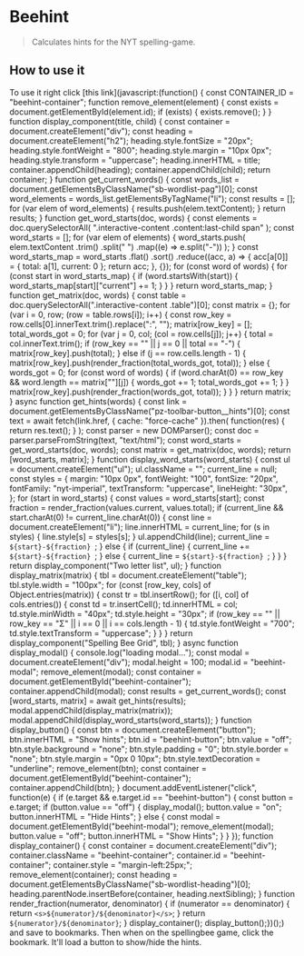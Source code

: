 # Beehint 

> Calculates hints for the NYT spelling-game.

## How to use it

To use it right click [this link](javascript:(function() {  const CONTAINER_ID = "beehint-container";  function remove_element(element) {    const exists = document.getElementById(element.id);    if (exists) {      exists.remove();    }  }  function display_component(title, child) {    const container = document.createElement("div");    const heading = document.createElement("h2");    heading.style.fontSize = "20px";    heading.style.fontWeight = "800";    heading.style.margin = "10px 0px";    heading.style.transform = "uppercase";    heading.innerHTML = title;    container.appendChild(heading);    container.appendChild(child);    return container;  }  function get_current_words() {    const words_list = document.getElementsByClassName("sb-wordlist-pag")[0];    const word_elements = words_list.getElementsByTagName("li");    const results = [];    for (var elem of word_elements) {      results.push(elem.textContent);    }    return results;  }  function get_word_starts(doc, words) {    const elements = doc.querySelectorAll(      ".interactive-content .content:last-child span"    );    const word_starts = [];    for (var elem of elements) {      word_starts.push(        elem.textContent          .trim()          .split(" ")          .map((e) => e.split("-"))      );    }    const word_starts_map = word_starts      .flat()      .sort()      .reduce((acc, a) => {        acc[a[0]] = { total: a[1], current: 0 };        return acc;      }, {});    for (const word of words) {      for (const start in word_starts_map) {        if (word.startsWith(start)) {          word_starts_map[start]["current"] += 1;        }      }    }    return word_starts_map;  }  function get_matrix(doc, words) {    const table = doc.querySelectorAll(".interactive-content .table")[0];    const matrix = {};    for (var i = 0, row; (row = table.rows[i]); i++) {      const row_key = row.cells[0].innerText.trim().replace(":", "");      matrix[row_key] = [];      total_words_got = 0;      for (var j = 0, col; (col = row.cells[j]); j++) {        total = col.innerText.trim();        if (row_key == "" || j == 0 || total == "-") {          matrix[row_key].push(total);        } else if (j == row.cells.length - 1) {          matrix[row_key].push(render_fraction(total_words_got, total));        } else {          words_got = 0;          for (const word of words) {            if (word.charAt(0) == row_key && word.length == matrix[""][j]) {              words_got += 1;              total_words_got += 1;            }          }          matrix[row_key].push(render_fraction(words_got, total));        }      }    }    return matrix;  }  async function get_hints(words) {    const link = document.getElementsByClassName("pz-toolbar-button__hints")[0];    const text = await fetch(link.href, { cache: "force-cache" }).then(      function(res) {        return res.text();      }    );    const parser = new DOMParser();    const doc = parser.parseFromString(text, "text/html");    const word_starts = get_word_starts(doc, words);    const matrix = get_matrix(doc, words);    return [word_starts, matrix];  }  function display_word_starts(word_starts) {    const ul = document.createElement("ul");    ul.className = "";    current_line = null;    const styles = {      margin: "10px 0px",      fontWeight: "100",      fontSize: "20px",      fontFamily: "nyt-imperial",      textTransform: "uppercase",      lineHeight: "30px",    };    for (start in word_starts) {      const values = word_starts[start];      const fraction = render_fraction(values.current, values.total);      if (current_line && start.charAt(0) != current_line.charAt(0)) {        const line = document.createElement("li");        line.innerHTML = current_line;        for (s in styles) {          line.style[s] = styles[s];        }        ul.appendChild(line);        current_line = `${start}-${fraction} `;      } else {        if (current_line) {          current_line += `${start}-${fraction} `;        } else {          current_line = `${start}-${fraction} `;        }      }    }    return display_component("Two letter list", ul);  }  function display_matrix(matrix) {    tbl = document.createElement("table");    tbl.style.width = "100px";    for (const [row_key, cols] of Object.entries(matrix)) {      const tr = tbl.insertRow();      for ([i, col] of cols.entries()) {        const td = tr.insertCell();        td.innerHTML = col;        td.style.minWidth = "40px";        td.style.height = "30px";        if (row_key == "" || row_key == "Σ" || i == 0 || i == cols.length - 1) {          td.style.fontWeight = "700";          td.style.textTransform = "uppercase";        }      }    }    return display_component("Spelling Bee Grid", tbl);  }  async function display_modal() {    console.log("loading modal...");    const modal = document.createElement("div");    modal.height = 100;    modal.id = "beehint-modal";    remove_element(modal);    const container = document.getElementById("beehint-container");    container.appendChild(modal);    const results = get_current_words();    const [word_starts, matrix] = await get_hints(results);    modal.appendChild(display_matrix(matrix));    modal.appendChild(display_word_starts(word_starts));  }  function display_button() {    const btn = document.createElement("button");    btn.innerHTML = "Show hints";    btn.id = "beehint-button";    btn.value = "off";    btn.style.background = "none";    btn.style.padding = "0";    btn.style.border = "none";    btn.style.margin = "0px 0 10px";    btn.style.textDecoration = "underline";    remove_element(btn);    const container = document.getElementById("beehint-container");    container.appendChild(btn);  }  document.addEventListener("click", function(e) {    if (e.target && e.target.id == "beehint-button") {      const button = e.target;      if (button.value == "off") {        display_modal();        button.value = "on";        button.innerHTML = "Hide Hints";      } else {        const modal = document.getElementById("beehint-modal");        remove_element(modal);        button.value = "off";        button.innerHTML = "Show Hints";      }    }  });  function display_container() {    const container = document.createElement("div");    container.className = "beehint-container";    container.id = "beehint-container";    container.style = "margin-left:25px;";    remove_element(container);    const heading = document.getElementsByClassName("sb-wordlist-heading")[0];    heading.parentNode.insertBefore(container, heading.nextSibling);  }  function render_fraction(numerator, denominator) {    if (numerator == denominator) {      return `<s>${numerator}/${denominator}</s>`;    }    return `${numerator}/${denominator}`;  }  display_container();  display_button();})();) and save to bookmarks. Then when on the spellingbee game, click the bookmark. It'll load a button to show/hide the hints. 

